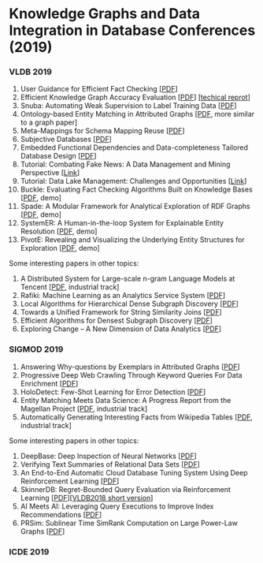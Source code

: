 # Knowledge Graphs and Data Integration in Database Conferences (2019)

### VLDB 2019
1. User Guidance for Efficient Fact Checking [[PDF](https://dl.acm.org/citation.cfm?id=3324031.3341984)]
2. Efficient Knowledge Graph Accuracy Evaluation [[PDF](https://arxiv.org/pdf/1907.09657.pdf)]  [[techical reprot](https://users.cs.duke.edu/~jygao/KG_eval_vldb_full.pdf)]
3. Snuba: Automating Weak Supervision to Label Training Data [[PDF](http://www.vldb.org/pvldb/vol12/p223-varma.pdf)]
4. Ontology-based Entity Matching in Attributed Graphs [[PDF](http://www.vldb.org/pvldb/vol12/p1195-ma.pdf), more similar to a graph paper]
5. Meta-Mappings for Schema Mapping Reuse [[PDF](http://www.eurecom.fr/~papotti/files/MappingReuse.pdf)]
6. Subjective Databases [[PDF](https://arxiv.org/pdf/1902.09661.pdf)]
7. Embedded Functional Dependencies and Data-completeness Tailored Database Design [[PDF](http://www.vldb.org/pvldb/vol12/p1458-wei.pdf)]
8. Tutorial: Combating Fake News: A Data Management and Mining Perspective [[Link](https://combatingfakenewstutorial.github.io/vldb19.html)]
9. Tutorial: Data Lake Management: Challenges and Opportunities [[Link](https://rjmillerlab.github.io/data-lake-tutorial-slides/)]
10. Buckle: Evaluating Fact Checking Algorithms Built on Knowledge Bases [[PDF](http://www.eurecom.fr/fr/publication/5468/download/data-publi-5468.pdf), demo]
11. Spade: A Modular Framework for Analytical Exploration of RDF Graphs [[PDF](http://www.vldb.org/pvldb/vol12/p1926-diao.pdf), demo]
12. SystemER: A Human-in-the-loop System for Explainable Entity Resolution [[PDF](http://www.vldb.org/pvldb/vol12/p1794-qian.pdf), demo]
13. PivotE: Revealing and Visualizing the Underlying Entity Structures for Exploration [[PDF](http://www.vldb.org/pvldb/vol12/p1966-xueran.pdf), demo]

Some interesting papers in other topics:
1. A Distributed System for Large-scale n-gram Language Models at Tencent [[PDF](http://www.vldb.org/pvldb/vol12/p2206-long.pdf), industrial track]
2. Rafiki: Machine Learning as an Analytics Service System [[PDF](http://www.vldb.org/pvldb/vol12/p128-wang.pdf)]
3. Local Algorithms for Hierarchical Dense Subgraph Discovery [[PDF](http://www.vldb.org/pvldb/vol12/p43-sariyuce.pdf)]
4. Towards a Unified Framework for String Similarity Joins [[PDF](https://www.cs.helsinki.fi/u/jilu/documents/P1131_Lu.pdf)]
5. Efficient Algorithms for Densest Subgraph Discovery [[PDF](http://www.vldb.org/pvldb/vol12/p1719-fang.pdf)]
6. Exploring Change – A New Dimension of Data Analytics [[PDF](http://www.vldb.org/pvldb/vol12/p85-bleifuß.pdf)]

### SIGMOD 2019
1. Answering Why-questions by Exemplars in Attributed Graphs [[PDF](https://eecs.wsu.edu/~qsong/Files/paper/SIGMOD2019.pdf)]
2. Progressive Deep Web Crawling Through Keyword Queries For Data Enrichment [[PDF](https://www.cs.sfu.ca/~jnwang/papers/sigmod2019-deeper-crawler.pdf)]
3. HoloDetect: Few-Shot Learning for Error Detection [[PDF](https://arxiv.org/pdf/1904.02285.pdf)]
4. Entity Matching Meets Data Science: A Progress Report from the Magellan Project [[PDF](http://pages.cs.wisc.edu/~anhai/papers1/magellan-sigmod19.pdf), industrial track]
5. Automatically Generating Interesting Facts from Wikipedia Tables [[PDF](https://dl.acm.org/citation.cfm?id=3314043), industrial track]

Some interesting papers in other topics:
1. DeepBase: Deep Inspection of Neural Networks [[PDF](https://arxiv.org/pdf/1808.04486.pdf)]
2. Verifying Text Summaries of Relational Data Sets [[PDF](https://arxiv.org/pdf/1804.07686.pdf)]
3. An End-to-End Automatic Cloud Database Tuning System Using Deep Reinforcement Learning [[PDF](http://dbgroup.cs.tsinghua.edu.cn/ligl/papers/sigmod19-cdbtune.pdf)]
4. SkinnerDB: Regret-Bounded Query Evaluation via Reinforcement Learning [[PDF](https://arxiv.org/pdf/1901.05152.pdf)][[VLDB2018 short version](http://www.vldb.org/pvldb/vol11/p2074-trummer.pdf)]
5. AI Meets AI: Leveraging Query Executions to Improve Index Recommendations [[PDF](https://www.microsoft.com/en-us/research/uploads/prod/2019/04/regression_sigmod2019_CR.pdf)]
6. PRSim: Sublinear Time SimRank Computation on Large Power-Law Graphs [[PDF](https://arxiv.org/pdf/1905.02354.pdf)]

### ICDE 2019


